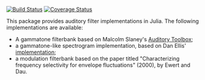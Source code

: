 [![Build Status](https://travis-ci.org/jfsantos/AuditoryFilters.jl.svg?branch=master)](https://travis-ci.org/jfsantos/AuditoryFilters.jl)
[![Coverage Status](https://coveralls.io/repos/jfsantos/AuditoryFilters.jl/badge.png?branch=master)](https://coveralls.io/r/jfsantos/AuditoryFilters.jl?branch=master)

This package provides auditory filter implementations in Julia. The following implementations are available:

- A gammatone filterbank based on Malcolm Slaney's [Auditory Toolbox](https://engineering.purdue.edu/~malcolm/interval/1998-010/);
- a gammatone-like spectrogram implementation, based on Dan Ellis' [implementation](http://www.ee.columbia.edu/ln/rosa/matlab/gammatonegram/);
- a modulation filterbank based on the paper titled "Characterizing frequency selectivity for envelope
fluctuations" (2000), by Ewert and Dau. 
